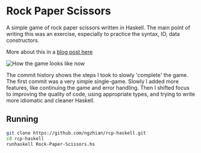 Rock Paper Scissors
===================

A simple game of rock paper scissors written in Haskell.
The main point of writing this was an exercise, especially to practice the syntax, IO, data constructors.

More about this in a [blog post here](http://ngzhian.github.io/blog/posts/2014-05-01-rps-haskell.html)

![How the game looks like now](ngzhian.github.io/blog/images/rcp-haskell.png)

The commit history shows the steps I took to slowly 'complete' the game.
The first commit was a very simple single-game.
Slowly I added more features, like continuing the game and error handling.
Then I shifted focus to improving the quality of code, using appropriate types, and trying to write more idiomatic and cleaner Haskell.

## Running

``` bash
git clone https://github.com/ngzhian/rcp-haskell.git
cd rcp-haskell
runhaskell Rock-Paper-Scissors.hs
```
